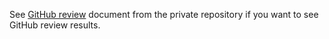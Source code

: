 See [GitHub review](https://github.com/dcernat/wfh/blob/master/docs/github_review.md) document from the private repository if you want to see GitHub review results.
